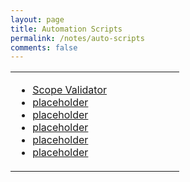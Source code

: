 ```yaml
---
layout: page
title: Automation Scripts
permalink: /notes/auto-scripts
comments: false
---
```


<div>
  <table style="width:100%;">
    <tr>
      <!-- Navigation menu on the left -->
      <td style="width:60%;">
        <ul>
          <li><a href="/scripts/scope-validator">Scope Validator</a></li>
          <li><a href="/scripts/placeholder">placeholder</a></li>
          <li><a href="/scripts/placeholder">placeholder</a></li>
          <li><a href="/notes/vuln-testing">placeholder</a></li>
          <li><a href="/notes/auto-scripts">placeholder</a></li>
          <li><a href="/notes/references">placeholder</a></li>
        </ul>
      </td>
